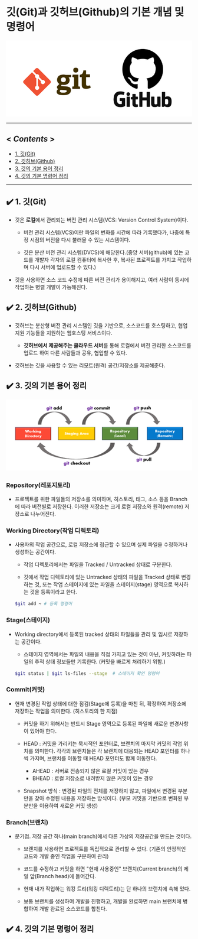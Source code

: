 깃(Git)과 깃허브(Github)의 기본 개념 및 명령어
===

![git_logo](/Additional_files/images/git_logo.png?raw=true)

---  

## < *Contents* >
- [1. 깃(Git)](#-1-깃git)
- [2. 깃허브(Github)](#-2-깃허브github)
- [3. 깃의 기본 용어 정리](#-3-깃의-기본-용어-정리)
- [4. 깃의 기본 명령어 정리](#-4-깃의-기본-명령어-정리)

---  

## ✔️ 1. 깃(Git)

- 깃은 **로컬**에서 관리되는 버전 관리 시스템(VCS: Version Control System)이다.  

    - 버전 관리 시스템(VCS)이란 파일의 변화를 시간에 따라 기록했다가, 나중에 특정 시점의 버전을 다시 불러올 수 있는 시스템이다.  

    - 깃은 분산 버전 관리 시스템(DVCS)에 해당한다.(중앙 서버(github)에 있는 코드를 개발자 각자의 로컬 컴퓨터에 복사한 후, 복사된 프로젝트를 가지고 작업하며 다시 서버에 업로드할 수 있다.)


- 깃을 사용하면 소스 코드 수정에 따른 버전 관리가 용이해지고, 여러 사람이 동시에 작업하는 병렬 개발이 가능해진다.  

## ✔️ 2. 깃허브(Github) 

- 깃허브는 분산형 버전 관리 시스템인 깃을 기반으로, 소스코드를 호스팅하고, 협업 지원 기능들을 지원하는 웹호스팅 서비스이다.  

    - **깃허브에서 제공해주는 클라우드 서버**를 통해 로컬에서 버전 관리한 소스코드를 업로드 하여 다른 사람들과 공유, 협업할 수 있다.

- 깃허브는 깃을 사용할 수 있는 리모트(원격) 공간/저장소를 제공해준다.  

## ✔️ 3. 깃의 기본 용어 정리

![git_Repo,workingDir,Stage](/Additional_files/images/git_presentation1.png?)

### **Repository(레포지토리)**  

- 프로젝트를 위한 파일들의 저장소를 의미하며, 히스토리, 태그, 소스 등을 Branch에 따라 버전별로 저장한다. 이러한 저장소는 크게 로컬 저장소와 원격(remote) 저장소로 나누어진다.  

### **Working Directory(작업 디렉토리)**  

- 사용자의 작업 공간으로, 로컬 저장소에 접근할 수 있으며 실제 파일을 수정하거나 생성하는 공간이다.  

    - 작업 디렉토리에서는 파일을 Tracked / Untracked 상태로 구분한다.  

    - 깃에서 작업 디렉토리에 있는 Untracked 상태의 파일을 Tracked 상태로 변경하는 것, 또는 작업 스테이지에 있는 파일을 스테이지(stage) 영역으로 복사하는 것을 등록이라고 한다.  

    ```bash
    $git add ~ # 등록 명령어
    ```  

### **Stage(스테이지)**   

- Working directory에서 등록된 tracked 상태의 파일들을 관리 및 임시로 저장하는 공간이다.  

    - 스테이지 영역에서는 파일의 내용을 직접 가지고 있는 것이 아닌, 커밋하려는 파일의 추적 상태 정보들만 기록한다. (커밋을 빠르게 처리하기 위함.)  

    ```bash
    $git status | $git ls-files --stage  # 스테이지 확인 명령어
    ```  

### **Commit(커밋)**  

- 현재 변경된 작업 상태에 대한 점검(Stage에 등록)을 마친 뒤, 확정하여 저장소에 저장하는 작업을 의미한다. (히스토리의 한 지점)

    - 커밋을 하기 위해서는 반드시 Stage 영역으로 등록된 파일에 새로운 변경사항이 있어야 한다.  

    - HEAD : 커밋을 가리키는 묵시적인 포인터로, 브랜치의 마지막 커밋의 작업 위치를 의미한다. 각각의 브랜치들은 각 브랜치에 대응되는 HEAD 포인터를 하나씩 가지며, 브랜치를 이동할 때 HEAD 포인터도 함께 이동한다.  

        - AHEAD : 서버로 전송되지 않은 로컬 커밋이 있는 경우
        - BHEAD : 로컬 저장소로 내려받지 않은 커밋이 있는 경우  
        
    - Snapshot 방식 : 변경된 파일의 전체를 저장하지 않고, 파일에서 변경된 부분만을 찾아 수정된 내용을 저장하는 방식이다. (부모 커밋을 기반으로 변화된 부분만을 이용하여 새로운 커밋 생성)  

### **Branch(브랜치)**  

- 분기점. 저장 공간 하나(main branch)에서 다른 가상의 저장공간을 만드는 것이다.  

    - 브랜치를 사용하면 프로젝트를 독립적으로 관리할 수 있다. (기존의 안정적인 코드와 개발 중인 작업을 구분하여 관리)  

    - 코드를 수정하고 커밋을 하면 "현재 사용중인" 브랜치(Current branch)의 제일 앞(Branch head)에 들어간다.  

    - 현재 내가 작업하는 워킹 트리(워킹 디렉토리)는 단 하나의 브랜치에 속해 있다.

    - 보통 브랜치를 생성하여 개발을 진행하고, 개발을 완료하면 main 브랜치에 병합하여 개발 완료된 소스코드를 합친다.  

## ✔️ 4. 깃의 기본 명령어 정리





